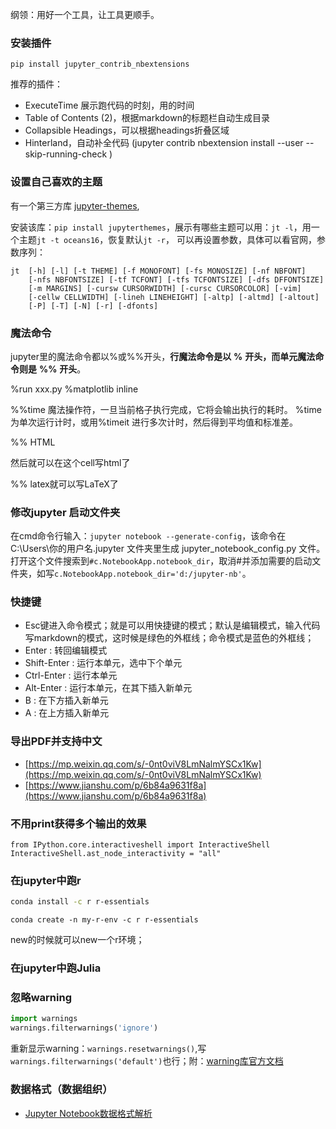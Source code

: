 
纲领：用好一个工具，让工具更顺手。


### 安装插件
```shell
pip install jupyter_contrib_nbextensions
```
推荐的插件：
- ExecuteTime 展示跑代码的时刻，用的时间
- Table of Contents (2)，根据markdown的标题栏自动生成目录
- Collapsible Headings，可以根据headings折叠区域
- Hinterland，自动补全代码
(jupyter contrib nbextension install --user --skip-running-check )
### 设置自己喜欢的主题

有一个第三方库 [jupyter-themes](https://github.com/dunovank/jupyter-themes),

安装该库：`pip install jupyterthemes`，展示有哪些主题可以用：`jt -l`，用一个主题`jt -t oceans16`，恢复默认`jt -r`，
可以再设置参数，具体可以看官网，参数序列：
```
jt  [-h] [-l] [-t THEME] [-f MONOFONT] [-fs MONOSIZE] [-nf NBFONT]
    [-nfs NBFONTSIZE] [-tf TCFONT] [-tfs TCFONTSIZE] [-dfs DFFONTSIZE]
    [-m MARGINS] [-cursw CURSORWIDTH] [-cursc CURSORCOLOR] [-vim]
    [-cellw CELLWIDTH] [-lineh LINEHEIGHT] [-altp] [-altmd] [-altout]
    [-P] [-T] [-N] [-r] [-dfonts]
```
### 魔法命令

jupyter里的魔法命令都以%或%%开头，**行魔法命令是以** **%** **开头，而单元魔法命令则是** **%%** **开头**。

%run xxx.py   %matplotlib inline

 %%time 魔法操作符，一旦当前格子执行完成，它将会输出执行的耗时。 %time 为单次运行计时，或用%timeit 进行多次计时，然后得到平均值和标准差。

%% HTML

然后就可以在这个cell写html了

%% latex就可以写LaTeX了

### 修改jupyter 启动文件夹
在cmd命令行输入：`jupyter notebook --generate-config`，该命令在 C:\Users\你的用户名\.jupyter 文件夹里生成 jupyter_notebook_config.py 文件。
打开这个文件搜索到`#c.NotebookApp.notebook_dir`，取消#并添加需要的启动文件夹，如写`c.NotebookApp.notebook_dir='d:/jupyter-nb'`。


### 快捷键

- Esc键进入命令模式；就是可以用快捷键的模式；默认是编辑模式，输入代码写markdown的模式，这时候是绿色的外框线；命令模式是蓝色的外框线；
- Enter : 转回编辑模式
- Shift-Enter : 运行本单元，选中下个单元
- Ctrl-Enter : 运行本单元
- Alt-Enter : 运行本单元，在其下插入新单元
- B : 在下方插入新单元
- A : 在上方插入新单元



### 导出PDF并支持中文
 - [https://mp.weixin.qq.com/s/-0nt0viV8LmNalmYSCx1Kw](https://mp.weixin.qq.com/s/-0nt0viV8LmNalmYSCx1Kw)
 - [https://www.jianshu.com/p/6b84a9631f8a](https://www.jianshu.com/p/6b84a9631f8a)
 
### 不用print获得多个输出的效果
```
from IPython.core.interactiveshell import InteractiveShell
InteractiveShell.ast_node_interactivity = "all"
```

 ### 在jupyter中跑r

```bash
conda install -c r r-essentials
```

```text
conda create -n my-r-env -c r r-essentials
```

new的时候就可以new一个r环境；
 
### 在jupyter中跑Julia


### 忽略warning
```python
import warnings
warnings.filterwarnings('ignore')
```
重新显示warning：`warnings.resetwarnings()`,写`warnings.filterwarnings('default')`也行；附：[warning库官方文档](https://docs.python.org/3/library/warnings.html)

### 数据格式（数据组织）
- [Jupyter Notebook数据格式解析](https://mp.weixin.qq.com/s/24B1TSmMPYphXI-0ij3fJQ)
 
